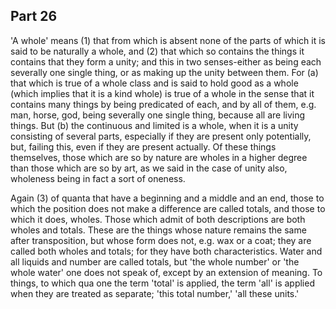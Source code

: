 ## Part 26

'A whole' means (1) that from which is absent none of the parts of which it is said to be naturally a whole, and (2) that which so contains the things it contains that they form a unity; and this in two senses-either as being each severally one single thing, or as making up the unity between them.
For (a) that which is true of a whole class and is said to hold good as a whole (which implies that it is a kind whole) is true of a whole in the sense that it contains many things by being predicated of each, and by all of them, e.g.
man, horse, god, being severally one single thing, because all are living things.
But (b) the continuous and limited is a whole, when it is a unity consisting of several parts, especially if they are present only potentially, but, failing this, even if they are present actually.
Of these things themselves, those which are so by nature are wholes in a higher degree than those which are so by art, as we said in the case of unity also, wholeness being in fact a sort of oneness.

Again (3) of quanta that have a beginning and a middle and an end, those to which the position does not make a difference are called totals, and those to which it does, wholes.
Those which admit of both descriptions are both wholes and totals.
These are the things whose nature remains the same after transposition, but whose form does not, e.g.
wax or a coat; they are called both wholes and totals; for they have both characteristics.
Water and all liquids and number are called totals, but 'the whole number' or 'the whole water' one does not speak of, except by an extension of meaning.
To things, to which qua one the term 'total' is applied, the term 'all' is applied when they are treated as separate; 'this total number,' 'all these units.'

